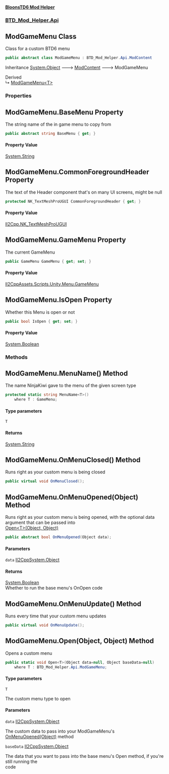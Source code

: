 #### [BloonsTD6 Mod Helper](README.md 'README')
### [BTD_Mod_Helper.Api](README.md#BTD_Mod_Helper.Api 'BTD_Mod_Helper.Api')

## ModGameMenu Class

Class for a custom BTD6 menu

```csharp
public abstract class ModGameMenu : BTD_Mod_Helper.Api.ModContent
```

Inheritance [System.Object](https://docs.microsoft.com/en-us/dotnet/api/System.Object 'System.Object') &#129106; [ModContent](BTD_Mod_Helper.Api.ModContent.md 'BTD_Mod_Helper.Api.ModContent') &#129106; ModGameMenu

Derived  
&#8627; [ModGameMenu&lt;T&gt;](BTD_Mod_Helper.Api.ModGameMenu_T_.md 'BTD_Mod_Helper.Api.ModGameMenu<T>')
### Properties

<a name='BTD_Mod_Helper.Api.ModGameMenu.BaseMenu'></a>

## ModGameMenu.BaseMenu Property

The string name of the in game menu to copy from

```csharp
public abstract string BaseMenu { get; }
```

#### Property Value
[System.String](https://docs.microsoft.com/en-us/dotnet/api/System.String 'System.String')

<a name='BTD_Mod_Helper.Api.ModGameMenu.CommonForegroundHeader'></a>

## ModGameMenu.CommonForegroundHeader Property

The text of the Header component that's on many UI screens, might be null

```csharp
protected NK_TextMeshProUGUI CommonForegroundHeader { get; }
```

#### Property Value
[Il2Cpp.NK_TextMeshProUGUI](https://docs.microsoft.com/en-us/dotnet/api/Il2Cpp.NK_TextMeshProUGUI 'Il2Cpp.NK_TextMeshProUGUI')

<a name='BTD_Mod_Helper.Api.ModGameMenu.GameMenu'></a>

## ModGameMenu.GameMenu Property

The current GameMenu

```csharp
public GameMenu GameMenu { get; set; }
```

#### Property Value
[Il2CppAssets.Scripts.Unity.Menu.GameMenu](https://docs.microsoft.com/en-us/dotnet/api/Il2CppAssets.Scripts.Unity.Menu.GameMenu 'Il2CppAssets.Scripts.Unity.Menu.GameMenu')

<a name='BTD_Mod_Helper.Api.ModGameMenu.IsOpen'></a>

## ModGameMenu.IsOpen Property

Whether this Menu is open or not

```csharp
public bool IsOpen { get; set; }
```

#### Property Value
[System.Boolean](https://docs.microsoft.com/en-us/dotnet/api/System.Boolean 'System.Boolean')
### Methods

<a name='BTD_Mod_Helper.Api.ModGameMenu.MenuName_T_()'></a>

## ModGameMenu.MenuName<T>() Method

The name NinjaKiwi gave to the menu of the given screen type

```csharp
protected static string MenuName<T>()
    where T : GameMenu;
```
#### Type parameters

<a name='BTD_Mod_Helper.Api.ModGameMenu.MenuName_T_().T'></a>

`T`

#### Returns
[System.String](https://docs.microsoft.com/en-us/dotnet/api/System.String 'System.String')

<a name='BTD_Mod_Helper.Api.ModGameMenu.OnMenuClosed()'></a>

## ModGameMenu.OnMenuClosed() Method

Runs right as your custom menu is being closed

```csharp
public virtual void OnMenuClosed();
```

<a name='BTD_Mod_Helper.Api.ModGameMenu.OnMenuOpened(Object)'></a>

## ModGameMenu.OnMenuOpened(Object) Method

Runs right as your custom menu is being opened, with the optional data argument that can be passed into  
[Open&lt;T&gt;(Object, Object)](BTD_Mod_Helper.Api.ModGameMenu.md#BTD_Mod_Helper.Api.ModGameMenu.Open_T_(Object,Object) 'BTD_Mod_Helper.Api.ModGameMenu.Open<T>(Object, Object)')

```csharp
public abstract bool OnMenuOpened(Object data);
```
#### Parameters

<a name='BTD_Mod_Helper.Api.ModGameMenu.OnMenuOpened(Object).data'></a>

`data` [Il2CppSystem.Object](https://docs.microsoft.com/en-us/dotnet/api/Il2CppSystem.Object 'Il2CppSystem.Object')

#### Returns
[System.Boolean](https://docs.microsoft.com/en-us/dotnet/api/System.Boolean 'System.Boolean')  
Whether to run the base menu's OnOpen code

<a name='BTD_Mod_Helper.Api.ModGameMenu.OnMenuUpdate()'></a>

## ModGameMenu.OnMenuUpdate() Method

Runs every time that your custom menu updates

```csharp
public virtual void OnMenuUpdate();
```

<a name='BTD_Mod_Helper.Api.ModGameMenu.Open_T_(Object,Object)'></a>

## ModGameMenu.Open<T>(Object, Object) Method

Opens a custom menu

```csharp
public static void Open<T>(Object data=null, Object baseData=null)
    where T : BTD_Mod_Helper.Api.ModGameMenu;
```
#### Type parameters

<a name='BTD_Mod_Helper.Api.ModGameMenu.Open_T_(Object,Object).T'></a>

`T`

The custom menu type to open
#### Parameters

<a name='BTD_Mod_Helper.Api.ModGameMenu.Open_T_(Object,Object).data'></a>

`data` [Il2CppSystem.Object](https://docs.microsoft.com/en-us/dotnet/api/Il2CppSystem.Object 'Il2CppSystem.Object')

The custom data to pass into your ModGameMenu's [OnMenuOpened(Object)](BTD_Mod_Helper.Api.ModGameMenu.md#BTD_Mod_Helper.Api.ModGameMenu.OnMenuOpened(Object) 'BTD_Mod_Helper.Api.ModGameMenu.OnMenuOpened(Object)') method

<a name='BTD_Mod_Helper.Api.ModGameMenu.Open_T_(Object,Object).baseData'></a>

`baseData` [Il2CppSystem.Object](https://docs.microsoft.com/en-us/dotnet/api/Il2CppSystem.Object 'Il2CppSystem.Object')

The data that you want to pass into the base menu's Open method, if you're still running the  
code